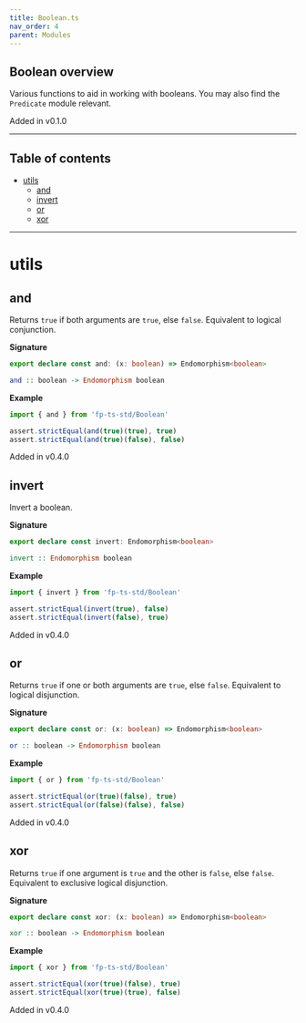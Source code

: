 ```yaml
---
title: Boolean.ts
nav_order: 4
parent: Modules
---
```


## Boolean overview

Various functions to aid in working with booleans. You may also find the
`Predicate` module relevant.

Added in v0.1.0

---

<h2 class="text-delta">Table of contents</h2>

- [utils](#utils)
  - [and](#and)
  - [invert](#invert)
  - [or](#or)
  - [xor](#xor)

---

# utils

## and

Returns `true` if both arguments are `true`, else `false`. Equivalent to
logical conjunction.

**Signature**

```ts
export declare const and: (x: boolean) => Endomorphism<boolean>
```

```hs
and :: boolean -> Endomorphism boolean
```

**Example**

```ts
import { and } from 'fp-ts-std/Boolean'

assert.strictEqual(and(true)(true), true)
assert.strictEqual(and(true)(false), false)
```

Added in v0.4.0

## invert

Invert a boolean.

**Signature**

```ts
export declare const invert: Endomorphism<boolean>
```

```hs
invert :: Endomorphism boolean
```

**Example**

```ts
import { invert } from 'fp-ts-std/Boolean'

assert.strictEqual(invert(true), false)
assert.strictEqual(invert(false), true)
```

Added in v0.4.0

## or

Returns `true` if one or both arguments are `true`, else `false`. Equivalent
to logical disjunction.

**Signature**

```ts
export declare const or: (x: boolean) => Endomorphism<boolean>
```

```hs
or :: boolean -> Endomorphism boolean
```

**Example**

```ts
import { or } from 'fp-ts-std/Boolean'

assert.strictEqual(or(true)(false), true)
assert.strictEqual(or(false)(false), false)
```

Added in v0.4.0

## xor

Returns `true` if one argument is `true` and the other is `false`, else
`false`. Equivalent to exclusive logical disjunction.

**Signature**

```ts
export declare const xor: (x: boolean) => Endomorphism<boolean>
```

```hs
xor :: boolean -> Endomorphism boolean
```

**Example**

```ts
import { xor } from 'fp-ts-std/Boolean'

assert.strictEqual(xor(true)(false), true)
assert.strictEqual(xor(true)(true), false)
```

Added in v0.4.0
